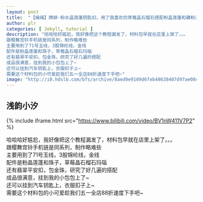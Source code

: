 ```yaml
---
layout: post
title:  "【编绳】娉婷·粉水晶莲蓬钥匙扣，用了我喜欢的草莓晶石榴石搭配粉晶莲蓬和藕粉流苏，超少女的~"
author: plr
categories: [ Jekyll, tutorial ]
description: "哈哈哈好尴尬，我好像把这个教程漏发了，材料包早就在店里上架了。。。
跟樱舞宫铃手机链是同系列，制作略难些
主要用到了71号玉线，3股锦纶线，金线
配件是粉晶莲蓬和珠子，草莓晶石榴石玛瑙
还有翡翠平安扣，包金珠，研究了好几遍的搭配
成品很满意，挂到我的小包包上了~
还可以挂到汽车钥匙上，衣服扣子上~
需要这个材料包的小可爱趁我们五一全店88折速度下手吧~"
image: "http://i0.hdslb.com/bfs/archive/8aed0e9109d6feb48638407d97ae08cb5c78ca08.jpg"
---
```

## 浅韵小汐

{% include iframe.html src="https://www.bilibili.com/video/BV1nW411V7P2" %}

哈哈哈好尴尬，我好像把这个教程漏发了，材料包早就在店里上架了。。。<br>跟樱舞宫铃手机链是同系列，制作略难些<br>主要用到了71号玉线，3股锦纶线，金线<br>配件是粉晶莲蓬和珠子，草莓晶石榴石玛瑙<br>还有翡翠平安扣，包金珠，研究了好几遍的搭配<br>成品很满意，挂到我的小包包上了~<br>还可以挂到汽车钥匙上，衣服扣子上~<br>需要这个材料包的小可爱趁我们五一全店88折速度下手吧~

